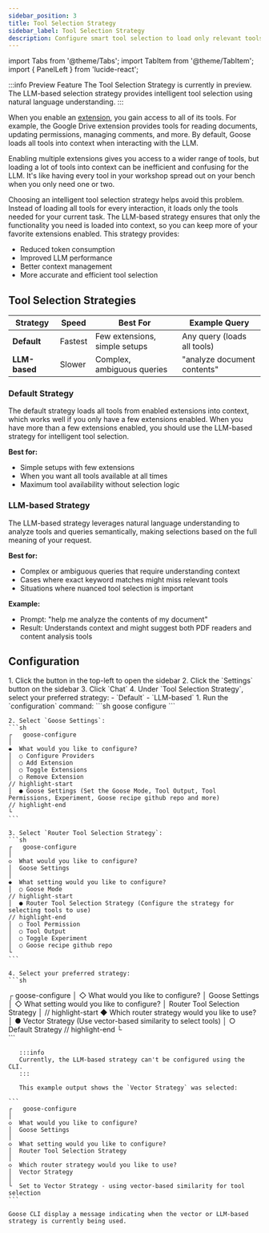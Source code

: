 ```yaml
---
sidebar_position: 3
title: Tool Selection Strategy
sidebar_label: Tool Selection Strategy
description: Configure smart tool selection to load only relevant tools, improving performance with multiple extensions
---
```


import Tabs from '@theme/Tabs';
import TabItem from '@theme/TabItem';
import { PanelLeft } from 'lucide-react';

:::info Preview Feature
The Tool Selection Strategy is currently in preview. The LLM-based selection strategy provides intelligent tool selection using natural language understanding.
:::

When you enable an [extension](/docs/getting-started/using-extensions), you gain access to all of its tools. For example, the Google Drive extension provides tools for reading documents, updating permissions, managing comments, and more. By default, Goose loads all tools into context when interacting with the LLM.

Enabling multiple extensions gives you access to a wider range of tools, but loading a lot of tools into context can be inefficient and confusing for the LLM. It's like having every tool in your workshop spread out on your bench when you only need one or two. 

Choosing an intelligent tool selection strategy helps avoid this problem. Instead of loading all tools for every interaction, it loads only the tools needed for your current task. The LLM-based strategy ensures that only the functionality you need is loaded into context, so you can keep more of your favorite extensions enabled. This strategy provides:

- Reduced token consumption
- Improved LLM performance
- Better context management
- More accurate and efficient tool selection

## Tool Selection Strategies

| Strategy | Speed | Best For | Example Query |
|----------|-------|----------|---------------|
| **Default** | Fastest | Few extensions, simple setups | Any query (loads all tools) |
| **LLM-based** | Slower | Complex, ambiguous queries | "analyze document contents" |

### Default Strategy
The default strategy loads all tools from enabled extensions into context, which works well if you only have a few extensions enabled. When you have more than a few extensions enabled, you should use the LLM-based strategy for intelligent tool selection.

**Best for:**
- Simple setups with few extensions
- When you want all tools available at all times
- Maximum tool availability without selection logic

### LLM-based Strategy
The LLM-based strategy leverages natural language understanding to analyze tools and queries semantically, making selections based on the full meaning of your request.

**Best for:**
- Complex or ambiguous queries that require understanding context
- Cases where exact keyword matches might miss relevant tools
- Situations where nuanced tool selection is important

**Example:**
- Prompt: "help me analyze the contents of my document"
- Result: Understands context and might suggest both PDF readers and content analysis tools

## Configuration

<Tabs groupId="interface">
  <TabItem value="ui" label="Goose Desktop" default>
    1. Click the <PanelLeft className="inline" size={16} /> button in the top-left to open the sidebar
    2. Click the `Settings` button on the sidebar
    3. Click `Chat`
    4. Under `Tool Selection Strategy`, select your preferred strategy:
       - `Default`
       - `LLM-based`
  </TabItem>
  <TabItem value="cli" label="Goose CLI">
    1. Run the `configuration` command:
    ```sh
    goose configure
    ```

    2. Select `Goose Settings`:
    ```sh
    ┌   goose-configure
    │
    ◆  What would you like to configure?
    │  ○ Configure Providers
    │  ○ Add Extension
    │  ○ Toggle Extensions
    │  ○ Remove Extension
    // highlight-start
    │  ● Goose Settings (Set the Goose Mode, Tool Output, Tool Permissions, Experiment, Goose recipe github repo and more)
    // highlight-end
    └
    ```

    3. Select `Router Tool Selection Strategy`:
    ```sh
    ┌   goose-configure
    │
    ◇  What would you like to configure?
    │  Goose Settings
    │
    ◆  What setting would you like to configure?
    │  ○ Goose Mode 
    // highlight-start
    │  ● Router Tool Selection Strategy (Configure the strategy for selecting tools to use)
    // highlight-end
    │  ○ Tool Permission 
    │  ○ Tool Output 
    │  ○ Toggle Experiment 
    │  ○ Goose recipe github repo 
    └ 
    ```

    4. Select your preferred strategy:
    ```sh
   ┌   goose-configure 
   │
   ◇  What would you like to configure?
   │  Goose Settings 
   │
   ◇  What setting would you like to configure?
   │  Router Tool Selection Strategy 
   │
    // highlight-start
   ◆  Which router strategy would you like to use?
   │  ● Vector Strategy (Use vector-based similarity to select tools)
   │  ○ Default Strategy 
    // highlight-end
   └  
    ```
      
       :::info
       Currently, the LLM-based strategy can't be configured using the CLI.
       :::

       This example output shows the `Vector Strategy` was selected:

    ```
    ┌   goose-configure
    │
    ◇  What would you like to configure?
    │  Goose Settings
    │
    ◇  What setting would you like to configure?
    │  Router Tool Selection Strategy
    │
    ◇  Which router strategy would you like to use?
    │  Vector Strategy
    │
    └  Set to Vector Strategy - using vector-based similarity for tool selection
    ```

    Goose CLI display a message indicating when the vector or LLM-based strategy is currently being used.

  </TabItem>
</Tabs>